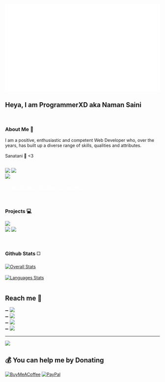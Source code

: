 <img src="https://raw.githubusercontent.com/realpxd/realpxd/main/icon-clean.png" alt="ProgrammerXD Logo" >

<h2> Heya, I am ProgrammerXD aka Naman Saini </h2><br>

<h3> About Me 👤 </h3>

<span>
I am a positive, enthusiastic and competent Web Developer who, over the years, has built up a diverse range of skills, qualities and attributes.
<br><br>
Sanatani 🚩 <3
</span><br><br>

<a href="https://realpxd.github.io"> <img src="https://img.shields.io/badge/Portfolio-PXD-orange" ></a>
<a href="https://realpxd.github.io/ProgrammerXD/Certificates.html"> <img src="https://img.shields.io/badge/Certificates-Check_Out-blue" ></a><br>
<a href="https://www.linkedin.com/in/programmerxd"> <img src="https://img.shields.io/badge/Linkedin-Visit_Profile-blue" ></a>
<br><br>
<a style="color:white;" href="#contact" >
✨I would like to talk about our uniques
</a>
<br><br><br>


<h3> Projects 💻 </h3>
<a href="https://realpxd.github.io/Instagram-Clone-Beta"> <img src="https://img.shields.io/badge/Realtime_Chat_App-Instagram_Clone-orange" ></a><br>
<a href="https://realpxd.github.io/Squid-Game"> <img src="https://img.shields.io/badge/Play-Squid_Game-orange" ></a>
<a href="https://realpxd.github.io/ProgrammerXD/ProgrammerXD/Rocket-Doge"> <img src="https://img.shields.io/badge/Play-Rocket_Doge-orange" ></a>
<br><br><br>


<h3> Github Stats ◻️ </h3>
	<a href="https://github.com/naman77s">
		<img align="center" src="https://github-readme-stats-git-addpercentilerankicon-rickstaa.vercel.app/api?username=realpxd&show_icons=true&rank_icon=percentile&theme=radical" alt="Overall Stats" />
	</a><br><br>
	<a  href="https://github.com/naman77s">
		<img align="center" src="https://github-readme-stats.vercel.app/api/top-langs/?username=realpxd&layout=compact&theme=radical" alt="Languages Stats" />
	</a><br><br>


<h2 id="contact" > Reach me 💬 </h2> 
➖ <a href="https://t.me/DamnNaman"> <img src="https://img.shields.io/badge/DamnNaman-Telegram-orange" ></a><br>
➖ <a href="https://twitter.com/PXD_Officials"> <img src="https://img.shields.io/badge/PXD_Officials-Twitter-orange" ></a><br>
➖ <a href="https://in.linkedin.com/programmerxd"> <img src="https://img.shields.io/badge/programmerxd-Linkedin-brown" ></a><br>
➖ <a href="https://youtube.com/channel/UCTlEvNf_UWq2aoq8-XFIYIQ"> <img src="https://img.shields.io/badge/PXD-Youtube-orange" ></a>

---
[![](https://visitcount.itsvg.in/api?id=realpxd&label=Profile%20Views&color=0&icon=8&pretty=true)](https://visitcount.itsvg.in)

  ## 💰 You can help me by Donating
  [![BuyMeACoffee](https://img.shields.io/badge/Buy%20Me%20a%20Coffee-ffdd00?style=for-the-badge&logo=buy-me-a-coffee&logoColor=black)](https://buymeacoffee.com/ProgrammerXD) [![PayPal](https://img.shields.io/badge/PayPal-00457C?style=for-the-badge&logo=paypal&logoColor=white)](https://paypal.me/ProgrammerXD) 

<!--
<p> Thanks for comming :) </p> 

- 🔭 I’m currently working on ...
- 🌱 I’m currently learning ...
- 👯 I’m looking to collaborate on ...
- 🤔 I’m looking for help with ...
- 💬 Ask me about ...
- 📫 How to reach me: ...
- 😄 Pronouns: ...
- ⚡ Fun fact: ...
-->
